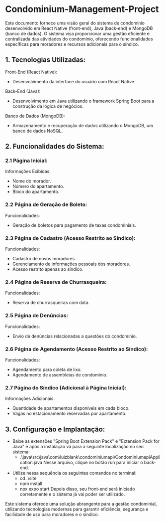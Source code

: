 # Condominium-Management-Project

Este documento fornece uma visão geral do sistema de condomínio desenvolvido em React Native (front-end), Java (back-end) e MongoDB (banco de dados). O sistema visa proporcionar uma gestão eficiente e centralizada das atividades do condomínio, oferecendo funcionalidades específicas para moradores e recursos adicionais para o síndico.

## 1. Tecnologias Utilizadas:
Front-End (React Native):
* Desenvolvimento da interface do usuário com React Native.

Back-End (Java):
* Desenvolvimento em Java utilizando o framework Spring Boot para a construção da lógica de negócios.

Banco de Dados (MongoDB):
* Armazenamento e recuperação de dados utilizando o MongoDB, um banco de dados NoSQL.
## 2. Funcionalidades do Sistema:
### 2.1 Página Inicial:
Informações Exibidas:
* Nome do morador.
* Número do apartamento.
* Bloco do apartamento.
### 2.2 Página de Geração de Boleto:
Funcionalidades:
* Geração de boletos para pagamento de taxas condominiais.
### 2.3 Página de Cadastro (Acesso Restrito ao Síndico):
Funcionalidades:
* Cadastro de novos moradores.
* Gerenciamento de informações pessoais dos moradores.
* Acesso restrito apenas ao síndico.
### 2.4 Página de Reserva de Churrasqueira:
Funcionalidades:
* Reserva de churrasqueiras com data.
### 2.5 Página de Denúncias:
Funcionalidades:
* Envio de denúncias relacionadas a questões do condomínio.
### 2.6 Página de Agendamento (Acesso Restrito ao Síndico):
Funcionalidades:
* Agendamento para coleta de lixo.
* Agendamento de assembleias de condomínio.
### 2.7 Página do Síndico (Adicional à Página Inicial):
Informações Adicionais:
* Quantidade de apartamentos disponíveis em cada bloco.
* Vagas no estacionamento reservadas por apartamento.
## 3. Configuração e Implantação:
* Baixe as extensões "Spring Boot Extension Pack" e "Extension Pack for Java" e após a instalação vá para a seguinte localização no seu sistema:
  - .\java\src\java\com\luizblank\condominiumapi\CondominiumapiApplication.java
Nesse arquivo, clique no botão run para iniciar o back-end.
* Utilize nessa sequência os seguintes comandos no terminal:
  - cd .\site
  - npm install
  - npx expo start
Depois disso, seu front-end será iniciado corretamente e o sistema já vai poder ser utilizado.

Este sistema oferece uma solução abrangente para a gestão condominial, utilizando tecnologias modernas para garantir eficiência, segurança e facilidade de uso para moradores e o síndico.